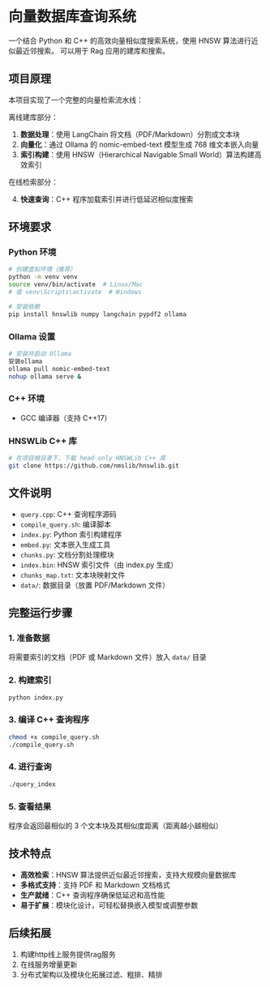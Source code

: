 # 向量数据库查询系统

一个结合 Python 和 C++ 的高效向量相似度搜索系统，使用 HNSW 算法进行近似最近邻搜索。
可以用于 Rag 应用的建库和搜索。

## 项目原理

本项目实现了一个完整的向量检索流水线：

离线建库部分：

1. **数据处理**：使用 LangChain 将文档（PDF/Markdown）分割成文本块
2. **向量化**：通过 Ollama 的 nomic-embed-text 模型生成 768 维文本嵌入向量
3. **索引构建**：使用 HNSW（Hierarchical Navigable Small World）算法构建高效索引

在线检索部分：

4. **快速查询**：C++ 程序加载索引并进行低延迟相似度搜索

## 环境要求

### Python 环境
```bash
# 创建虚拟环境（推荐）
python -m venv venv
source venv/bin/activate  # Linux/Mac
# 或 venv\Scripts\activate  # Windows

# 安装依赖
pip install hnswlib numpy langchain pypdf2 ollama
```

### Ollama 设置
```bash
# 安装并启动 Ollama
安装ollama
ollama pull nomic-embed-text
nohup ollama serve &
```

### C++ 环境
- GCC 编译器（支持 C++17）

### HNSWLib C++ 库
```bash
# 在项目根目录下，下载 head-only HNSWLib C++ 库
git clone https://github.com/nmslib/hnswlib.git
```

## 文件说明

- `query.cpp`: C++ 查询程序源码
- `compile_query.sh`: 编译脚本
- `index.py`: Python 索引构建程序
- `embed.py`: 文本嵌入生成工具
- `chunks.py`: 文档分割处理模块
- `index.bin`: HNSW 索引文件（由 index.py 生成）
- `chunks_map.txt`: 文本块映射文件
- `data/`: 数据目录（放置 PDF/Markdown 文件）

## 完整运行步骤

### 1. 准备数据
将需要索引的文档（PDF 或 Markdown 文件）放入 `data/` 目录

### 2. 构建索引
```bash
python index.py
```

### 3. 编译 C++ 查询程序
```bash
chmod +x compile_query.sh
./compile_query.sh
```

### 4. 进行查询
```bash
./query_index
```

### 5. 查看结果
程序会返回最相似的 3 个文本块及其相似度距离（距离越小越相似）

## 技术特点

- **高效检索**：HNSW 算法提供近似最近邻搜索，支持大规模向量数据库
- **多格式支持**：支持 PDF 和 Markdown 文档格式
- **生产就绪**：C++ 查询程序确保低延迟和高性能
- **易于扩展**：模块化设计，可轻松替换嵌入模型或调整参数

## 后续拓展
1. 构建http线上服务提供rag服务
2. 在线服务增量更新
3. 分布式架构以及模块化拓展过滤、粗排、精排